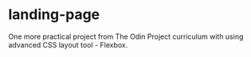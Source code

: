 # landing-page
One more practical project from The Odin Project curriculum with using advanced CSS layout tool - Flexbox.
